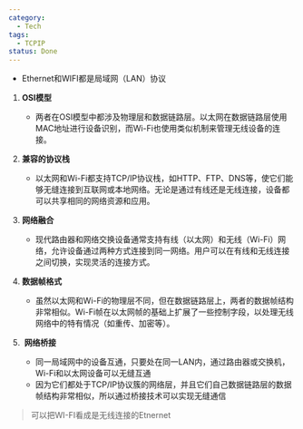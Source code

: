 ```yaml
---
category:
  - Tech
tags:
  - TCPIP
status: Done
---
```

- Ethernet和WIFI都是局域网（LAN）协议

1. **OSI模型**
    - 两者在OSI模型中都涉及物理层和数据链路层。以太网在数据链路层使用MAC地址进行设备识别，而Wi-Fi也使用类似机制来管理无线设备的连接。

2. **兼容的协议栈**
    - 以太网和Wi-Fi都支持TCP/IP协议栈，如HTTP、FTP、DNS等，使它们能够无缝连接到互联网或本地网络。无论是通过有线还是无线连接，设备都可以共享相同的网络资源和应用。

3. **网络融合**
    - 现代路由器和网络交换设备通常支持有线（以太网）和无线（Wi-Fi）网络，允许设备通过两种方式连接到同一网络。用户可以在有线和无线连接之间切换，实现灵活的连接方式。

4. **数据帧格式**
    - 虽然以太网和Wi-Fi的物理层不同，但在数据链路层上，两者的数据帧结构非常相似。Wi-Fi帧在以太网帧的基础上扩展了一些控制字段，以处理无线网络中的特有情况（如重传、加密等）。
5.  **网络桥接**
    - 同一局域网中的设备互通，只要处在同一LAN内，通过路由器或交换机，Wi-Fi和以太网设备可以无缝互通
    - 因为它们都处于TCP/IP协议簇的网络层，并且它们自己数据链路层的数据帧结构非常相似，所以通过桥接技术可以实现无缝通信


> 可以把WI-FI看成是无线连接的Etnernet
